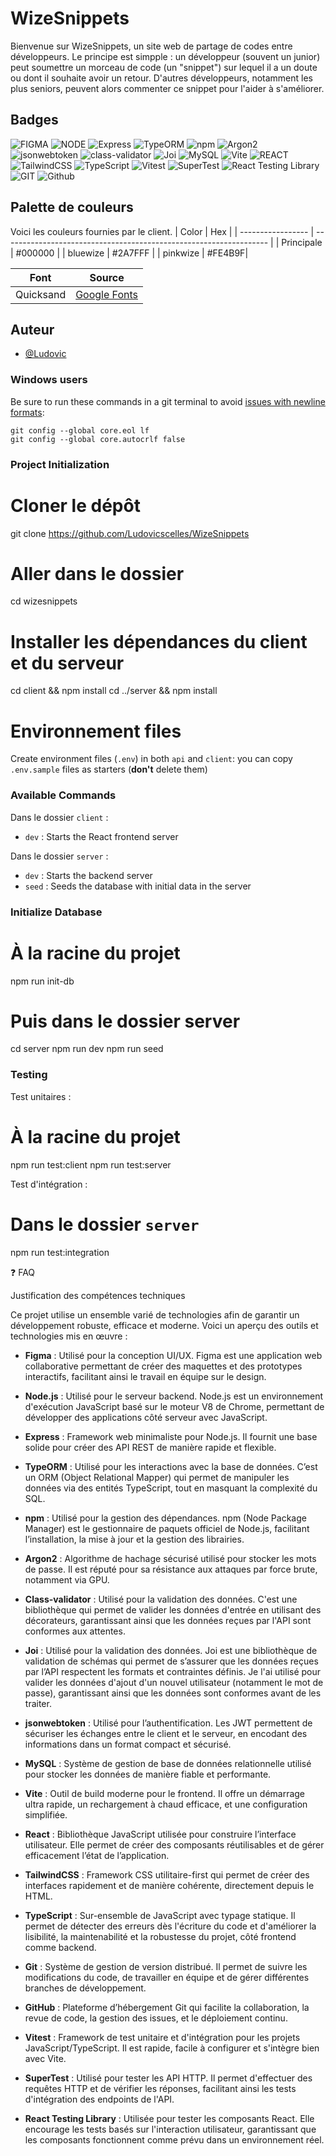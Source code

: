 # WizeSnippets

Bienvenue sur WizeSnippets, un site web de partage de codes entre développeurs. Le principe est simpple : un développeur (souvent un junior) peut soumettre un morceau de code (un "snippet") sur lequel il a un doute ou dont il souhaite avoir un retour. D'autres développeurs, notamment les plus seniors, peuvent alors commenter ce snippet pour l'aider à s'améliorer.

## Badges

![FIGMA](https://img.shields.io/badge/Figma-F24E1E?style=for-the-badge&logo=figma&logoColor=white)
![NODE](https://img.shields.io/badge/Node.js-43853D?style=for-the-badge&logo=node.js&logoColor=white)
![Express](https://img.shields.io/badge/Express-000000?logo=express&logoColor=white&style=for-the-badge)
![TypeORM](https://img.shields.io/badge/TypeORM-262626?logo=typeorm&logoColor=white&style=for-the-badge)
![npm](https://img.shields.io/badge/npm-CB3837?logo=npm&logoColor=fff&style=for-the-badge)
![Argon2](https://img.shields.io/badge/Argon2-2F0C45?logo=argon2&logoColor=white&style=for-the-badge)
![jsonwebtoken](https://img.shields.io/badge/jsonwebtoken-EF8138?logo=json-web-token&logoColor=white&style=for-the-b)
![class-validator](https://img.shields.io/badge/class--validator-005A9C?style=for-the-badge)
![Joi](https://img.shields.io/badge/joi-9900FF?logo=data&logoColor=white&style=for-the-badge)
![MySQL](https://img.shields.io/badge/MySQL-4479A1?logo=mysql&logoColor=white&style=for-the-badge)
![Vite](https://img.shields.io/badge/Vite-646CFF?logo=vite&logoColor=fff&style=for-the-badge)
![REACT](https://img.shields.io/badge/React-20232A?style=for-the-badge&logo=react&logoColor=61DAFB)
![TailwindCSS](https://img.shields.io/badge/Tailwind%20CSS-%2338B2AC.svg?logo=tailwind-css&logoColor=white&style=for-the-badge)
![TypeScript](https://img.shields.io/badge/TypeScript-3178C6?logo=typescript&logoColor=fff&style=for-the-badge)
![Vitest](https://img.shields.io/badge/vitest-6E9F18?logo=vitest&logoColor=white&style=for-the-badge)
![SuperTest](https://img.shields.io/badge/SuperTest-0000FF?logo=supertest&logoColor=white&style=for-the-badge)
![React Testing Library](https://img.shields.io/badge/React%20Testing%20Library-22BCE5?logo=testinglibrary&logoColor=white&style=for-the-badge)
![GIT](https://img.shields.io/badge/GIT-E44C30?style=for-the-badge&logo=git&logoColor=white)
![Github](https://img.shields.io/badge/GitHub-100000?style=for-the-badge&logo=github&logoColor=white)

## Palette de couleurs

Voici les couleurs fournies par le client.
| Color | Hex |
| ----------------- | ------------------------------------------------------------------ |
| Principale | #000000 |
| bluewize | #2A7FFF |
| pinkwize | #FE4B9F|

| Font | Source |
| ----------------- | ------------------------------------------------------------------ |
| Quicksand | [Google Fonts](https://fonts.googleapis.com/css2?family=Quicksand:wght@400;500;700&display=swap) |

## Auteur

- [@Ludovic](https://github.com/Ludovicscelles)

### Windows users

Be sure to run these commands in a git terminal to avoid [issues with newline formats](https://en.wikipedia.org/wiki/Newline#Issues_with_different_newline_formats):

```
git config --global core.eol lf
git config --global core.autocrlf false
```

### Project Initialization

# Cloner le dépôt
git clone https://github.com/Ludovicscelles/WizeSnippets

# Aller dans le dossier
cd wizesnippets

# Installer les dépendances du client et du serveur
cd client && npm install
cd ../server && npm install

# Environnement files
Create environment files (`.env`) in both `api` and `client`: you can copy `.env.sample` files as starters (**don't** delete them)

### Available Commands

Dans le dossier `client` :
- `dev` : Starts the React frontend server

Dans le dossier `server` :
- `dev` : Starts the backend server
- `seed` : Seeds the database with initial data in the server

### Initialize Database

 # À la racine du projet
npm run init-db

# Puis dans le dossier server
cd server
npm run dev
npm run seed   


### Testing

Test unitaires :

 # À la racine du projet
npm run test:client
npm run test:server

Test d'intégration :

 # Dans le dossier `server`
npm run test:integration



❓ FAQ

Justification des compétences techniques

Ce projet utilise un ensemble varié de technologies afin de garantir un développement robuste, efficace et moderne. Voici un aperçu des outils et technologies mis en œuvre :

  - **Figma** : Utilisé pour la conception UI/UX. Figma est une application web collaborative permettant de créer des maquettes et des prototypes interactifs, facilitant ainsi le travail en équipe sur le design.

  - **Node.js** : Utilisé pour le serveur backend. Node.js est un environnement d'exécution JavaScript basé sur le moteur V8 de Chrome, permettant de développer des applications côté serveur avec JavaScript.

  - **Express** : Framework web minimaliste pour Node.js. Il fournit une base solide pour créer des API REST de manière rapide et flexible.

  - **TypeORM** : Utilisé pour les interactions avec la base de données. C’est un ORM (Object Relational Mapper) qui permet de manipuler les données via des entités TypeScript, tout en masquant la complexité du SQL.

  - **npm** : Utilisé pour la gestion des dépendances. npm (Node Package Manager) est le gestionnaire de paquets officiel de Node.js, facilitant l’installation, la mise à jour et la gestion des librairies.

  - **Argon2** : Algorithme de hachage sécurisé utilisé pour stocker les mots de passe. Il est réputé pour sa résistance aux attaques par force brute, notamment via GPU.

  - **Class-validator** : Utilisé pour la validation des données. C'est une bibliothèque qui permet de valider les données d'entrée en utilisant des décorateurs, garantissant ainsi que les données reçues par l'API sont conformes aux attentes.

  - **Joi** : Utilisé pour la validation des données. Joi est une bibliothèque de validation de schémas qui permet de s’assurer que les données reçues par l’API respectent les formats et contraintes définis. Je l'ai utilisé pour valider les données d'ajout d'un nouvel utilisateur (notamment le mot de passe), garantissant ainsi que les données sont conformes avant de les traiter.

  - **jsonwebtoken** : Utilisé pour l’authentification. Les JWT permettent de sécuriser les échanges entre le client et le serveur, en encodant des informations dans un format compact et sécurisé.

  - **MySQL** : Système de gestion de base de données relationnelle utilisé pour stocker les données de manière fiable et performante.

  - **Vite** : Outil de build moderne pour le frontend. Il offre un démarrage ultra rapide, un rechargement à chaud efficace, et une configuration simplifiée.

  - **React** : Bibliothèque JavaScript utilisée pour construire l’interface utilisateur. Elle permet de créer des composants réutilisables et de gérer efficacement l’état de l’application.

  - **TailwindCSS** : Framework CSS utilitaire-first qui permet de créer des interfaces rapidement et de manière cohérente, directement depuis le HTML.

  - **TypeScript** : Sur-ensemble de JavaScript avec typage statique. Il permet de détecter des erreurs dès l'écriture du code et d'améliorer la lisibilité, la maintenabilité et la robustesse du projet, côté frontend comme backend.

  - **Git** : Système de gestion de version distribué. Il permet de suivre les modifications du code, de travailler en équipe et de gérer différentes branches de développement.

  - **GitHub** : Plateforme d’hébergement Git qui facilite la collaboration, la revue de code, la gestion des issues, et le déploiement continu.

  - **Vitest** : Framework de test unitaire et d'intégration pour les projets JavaScript/TypeScript. Il est rapide, facile à configurer et s'intègre bien avec Vite.

  - **SuperTest** : Utilisé pour tester les API HTTP. Il permet d'effectuer des requêtes HTTP et de vérifier les réponses, facilitant ainsi les tests d'intégration des endpoints de l'API.

  - **React Testing Library** : Utilisée pour tester les composants React. Elle encourage les tests basés sur l'interaction utilisateur, garantissant que les composants fonctionnent comme prévu dans un environnement réel.